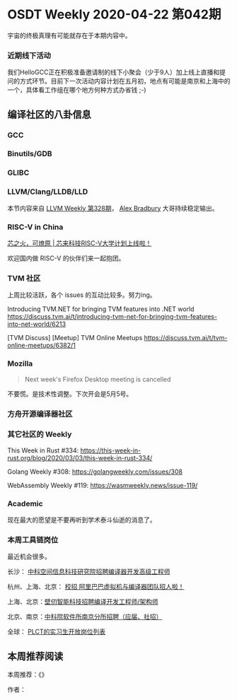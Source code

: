 # OSDT Weekly 2020-04-22 第042期

宇宙的终极真理有可能就存在于本期内容中。

### 近期线下活动

我们HelloGCC正在积极准备邀请制的线下小聚会（少于9人）加上线上直播和提问的方式环节。目前下一次活动内容计划在五月初，地点有可能是南京和上海中的一个，具体看工作组在哪个地方何种方式办省钱 ;-)

## 编译社区的八卦信息

### GCC



### Binutils/GDB



### GLIBC


### LLVM/Clang/LLDB/LLD

本节内容来自 [LLVM Weekly 第328期](http://llvmweekly.org/issue/328)，
[Alex Bradbury](https://www.linkedin.com/in/alex-bradbury/) 大哥持续稳定输出。



### RISC-V in China

[芯之火，可燎原 | 芯来科技RISC-V大学计划上线啦！](https://mp.weixin.qq.com/s/9-VQbJecFC3Tm3D3g0lQMA)

欢迎国内做 RISC-V 的伙伴们来一起抱团。

### TVM 社区

上周比较活跃，各个 issues 的互动比较多。努力ing。

Introducing TVM.NET for bringing TVM features into .NET world
https://discuss.tvm.ai/t/introducing-tvm-net-for-bringing-tvm-features-into-net-world/6213

[TVM Discuss] [Meetup] TVM Online Meetups
https://discuss.tvm.ai/t/tvm-online-meetups/6382/1

### Mozilla

> Next week's Firefox Desktop meeting is cancelled

不要慌。是技术性调整。下次开会是5月5号。

### 方舟开源编译器社区


### 其它社区的 Weekly

This Week in Rust #334:
https://this-week-in-rust.org/blog/2020/03/03/this-week-in-rust-334/

Golang Weekly #308:
https://golangweekly.com/issues/308

WebAssembly Weekly #119:
https://wasmweekly.news/issue-119/

### Academic

现在最大的愿望是不要再听到学术泰斗仙逝的消息了。

### 本周工具链岗位

最近机会很多。

长沙： [中科空间信息科技研究院招聘编译器开发高级工程师](https://mp.weixin.qq.com/s/ESB_WwS3IJn_UuLif4b9fg)

杭州、上海、北京： [校招 阿里巴巴虚拟机与编译器团队招人啦！](https://mp.weixin.qq.com/s/fSydMJfdAlclZ9lZjMTvmg)

上海、北京：[壁仞智能科技招聘编译开发工程师/架构师](https://mp.weixin.qq.com/s/F6maenedYdtb9GZuKq0p0w)

北京、南京：[中科院软件所南京分所招聘（应届、社招）](https://mp.weixin.qq.com/s/wmKd6WppQ2baYqkNYHrTJg)

全球： [PLCT的实习生开放岗位列表](https://github.com/isrc-cas/PLCT-Weekly/blob/master/open-positions.md)

## 本周推荐阅读

本周推荐：《》

作者：

